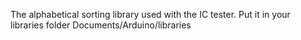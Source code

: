 The alphabetical sorting library used with the IC tester. Put it in your libraries folder Documents/Arduino/libraries
